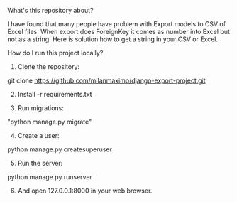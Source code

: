 
What's this repository about?

I have found that many people have problem with Export models to CSV of Excel files.
When export does ForeignKey it comes as number into Excel but not as a string.
Here is solution how to get a string in your CSV or Excel.

How do I run this project locally?
1. Clone the repository:

git clone https://github.com/milanmaximo/django-export-project.git

2. Install -r requirements.txt 

3. Run migrations:

"python manage.py migrate"

4. Create a user:

python manage.py createsuperuser

5. Run the server:

python manage.py runserver

6. And open 127.0.0.1:8000 in your web browser.

